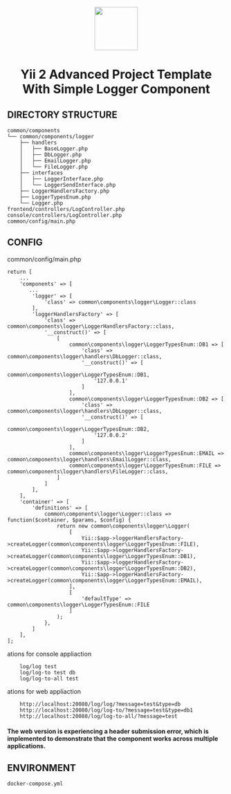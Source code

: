<p align="center">
    <a href="https://github.com/yiisoft" target="_blank">
        <img src="https://avatars0.githubusercontent.com/u/993323" height="100px">
    </a>
    <h1 align="center">Yii 2 Advanced Project Template With Simple Logger Component</h1>
</p>

DIRECTORY STRUCTURE
-------------------

```
common/components
└── common/components/logger
    ├── handlers
    │   ├── BaseLogger.php
    │   ├── DbLogger.php
    │   ├── EmailLogger.php
    │   └── FileLogger.php
    ├── interfaces
    │   ├── LoggerInterface.php
    │   └── LoggerSendInterface.php
    ├── LoggerHandlersFactory.php
    ├── LoggerTypesEnum.php
    └── Logger.php
frontend/controllers/LogController.php
console/controllers/LogController.php
common/config/main.php
```
CONFIG
-------------------
common/config/main.php

```
return [
    ...
    'components' => [
       ...
        'logger' => [
            'class' => common\components\logger\Logger::class
        ],
        'loggerHandlersFactory' => [
            'class' => common\components\logger\LoggerHandlersFactory::class,
            '__construct()' => [
                [
                    common\components\logger\LoggerTypesEnum::DB1 => [
                        'class' => common\components\logger\handlers\DbLogger::class,
                        '__construct()' => [
                            common\components\logger\LoggerTypesEnum::DB1,
                            '127.0.0.1'
                        ]
                    ],
                    common\components\logger\LoggerTypesEnum::DB2 => [
                        'class' => common\components\logger\handlers\DbLogger::class,
                        '__construct()' => [
                            common\components\logger\LoggerTypesEnum::DB2,
                            '127.0.0.2'
                        ]
                    ],
                    common\components\logger\LoggerTypesEnum::EMAIL => common\components\logger\handlers\EmailLogger::class,
                    common\components\logger\LoggerTypesEnum::FILE => common\components\logger\handlers\FileLogger::class,
                ]
            ]
        ],
    ],
    'container' => [
        'definitions' => [
            common\components\logger\Logger::class => function($container, $params, $config) {
                return new common\components\logger\Logger(
                    [
                        Yii::$app->loggerHandlersFactory->createLogger(common\components\logger\LoggerTypesEnum::FILE),
                        Yii::$app->loggerHandlersFactory->createLogger(common\components\logger\LoggerTypesEnum::DB1),
                        Yii::$app->loggerHandlersFactory->createLogger(common\components\logger\LoggerTypesEnum::DB2),
                        Yii::$app->loggerHandlersFactory->createLogger(common\components\logger\LoggerTypesEnum::EMAIL),
                    ],
                    [
                        'defaultType' => common\components\logger\LoggerTypesEnum::FILE
                    ]
                );
            },
        ]
    ],
];
```
ations for console appliaction

```
    log/log test
    log/log-to test db
    log/log-to-all test
```

ations for web appliaction

```
    http://localhost:20080/log/log/?message=test&type=db
    http://localhost:20080/log/log-to/?message=test&type=db1
    http://localhost:20080/log/log-to-all/?message=test
```

#### The web version is experiencing a header submission error, which is implemented to demonstrate that the component works across multiple applications.

ENVIRONMENT
-------------------
```
docker-compose.yml
```
